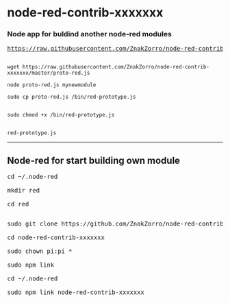 # node-red-contrib-xxxxxxx
<h3>Node app for buldind another node-red modules</h3>
<pre>
<a href="https://raw.githubusercontent.com/ZnakZorro/node-red-contrib-xxxxxxx/master/proto-red.js">https://raw.githubusercontent.com/ZnakZorro/node-red-contrib-xxxxxxx/master/proto-red.js</a>
</pre>
<code>
wget https://raw.githubusercontent.com/ZnakZorro/node-red-contrib-xxxxxxx/master/proto-red.js
</code>
<code>
node proto-red.js mynewmodule
</code>
<code>
sudo cp proto-red.js /bin/red-prototype.js
<br />
sudo chmod +x /bin/red-prototype.js
<br />
red-prototype.js
</code>

<hr />

<h2>Node-red for start building own module</h2>

<pre>
cd ~/.node-red

mkdir red

cd red
</pre>

<pre>

sudo git clone https://github.com/ZnakZorro/node-red-contrib-xxxxxxx.git

cd node-red-contrib-xxxxxxx

sudo chown pi:pi *

sudo npm link

cd ~/.node-red

sudo npm link node-red-contrib-xxxxxxx


</pre>
